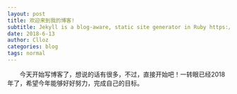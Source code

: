 ```yaml
---
layout: post
title: 欢迎来到我的博客!
subtitle: Jekyll is a blog-aware, static site generator in Ruby https://jekyllrb.com
date: 2018-6-13 
author: Clloz
categories: blog
tags: normal
---
```

&emsp;&emsp;今天开始写博客了，想说的话有很多，不过，直接开始吧！一转眼已经2018年了，希望今年能够好好努力，完成自己的目标。
